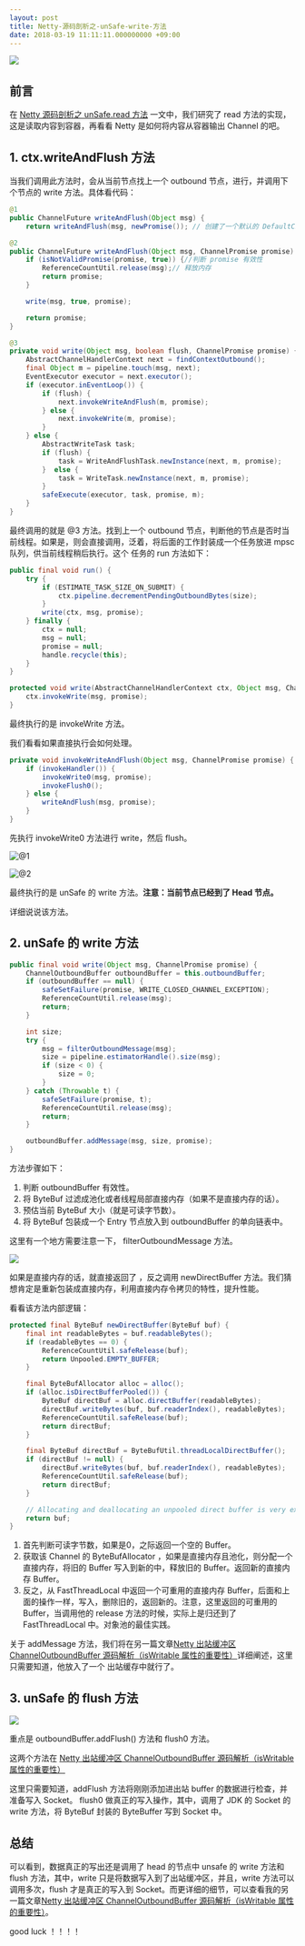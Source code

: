 ```yaml
---
layout: post
title: Netty-源码剖析之-unSafe-write-方法
date: 2018-03-19 11:11:11.000000000 +09:00
---
```

![](https://upload-images.jianshu.io/upload_images/4236553-2c336d4aeaea55b4.png?imageMogr2/auto-orient/strip%7CimageView2/2/w/1240)



## 前言

在  [Netty 源码剖析之 unSafe.read 方法](https://www.jianshu.com/p/bb579eb4fadd) 一文中，我们研究了 read 方法的实现，这是读取内容到容器，再看看 Netty 是如何将内容从容器输出 Channel 的吧。


## 1. ctx.writeAndFlush 方法

当我们调用此方法时，会从当前节点找上一个 outbound 节点，进行，并调用下个节点的 write 方法。具体看代码：

````java
@1
public ChannelFuture writeAndFlush(Object msg) {
    return writeAndFlush(msg, newPromise()); // 创建了一个默认的 DefaultChannelPromise 实例，返回的就是这个实例。

@2
public ChannelFuture writeAndFlush(Object msg, ChannelPromise promise) {
    if (isNotValidPromise(promise, true)) {//判断 promise 有效性
        ReferenceCountUtil.release(msg);// 释放内存
        return promise;
    }

    write(msg, true, promise);

    return promise;
}

@3
private void write(Object msg, boolean flush, ChannelPromise promise) {
    AbstractChannelHandlerContext next = findContextOutbound();
    final Object m = pipeline.touch(msg, next);
    EventExecutor executor = next.executor();
    if (executor.inEventLoop()) {
        if (flush) {
            next.invokeWriteAndFlush(m, promise);
        } else {
            next.invokeWrite(m, promise);
        }
    } else {
        AbstractWriteTask task;
        if (flush) {
            task = WriteAndFlushTask.newInstance(next, m, promise);
        }  else {
            task = WriteTask.newInstance(next, m, promise);
        }
        safeExecute(executor, task, promise, m);
    }
}
````


最终调用的就是 @3 方法。找到上一个 outbound 节点，判断他的节点是否时当前线程。如果是，则会直接调用，泛着，将后面的工作封装成一个任务放进 mpsc 队列，供当前线程稍后执行。这个 任务的 run 方法如下：

````java
public final void run() {
    try {
        if (ESTIMATE_TASK_SIZE_ON_SUBMIT) {
            ctx.pipeline.decrementPendingOutboundBytes(size);
        }
        write(ctx, msg, promise);
    } finally {
        ctx = null;
        msg = null;
        promise = null;
        handle.recycle(this);
    }
}

protected void write(AbstractChannelHandlerContext ctx, Object msg, ChannelPromise promise) {
    ctx.invokeWrite(msg, promise);
}
````

最终执行的是 invokeWrite 方法。


我们看看如果直接执行会如何处理。

````java
private void invokeWriteAndFlush(Object msg, ChannelPromise promise) {
    if (invokeHandler()) {
        invokeWrite0(msg, promise);
        invokeFlush0();
    } else {
        writeAndFlush(msg, promise);
    }
}
````

先执行 invokeWrite0 方法进行 write，然后 flush。

![@1](https://upload-images.jianshu.io/upload_images/4236553-e09ae6d795112fa9.png?imageMogr2/auto-orient/strip%7CimageView2/2/w/1240)

![@2](https://upload-images.jianshu.io/upload_images/4236553-f0c987de5b04d088.png?imageMogr2/auto-orient/strip%7CimageView2/2/w/1240)

最终执行的是 unSafe 的 write 方法。**注意：当前节点已经到了 Head 节点。**

详细说说该方法。

## 2. unSafe  的 write 方法

````java
public final void write(Object msg, ChannelPromise promise) {
    ChannelOutboundBuffer outboundBuffer = this.outboundBuffer;
    if (outboundBuffer == null) {
        safeSetFailure(promise, WRITE_CLOSED_CHANNEL_EXCEPTION);
        ReferenceCountUtil.release(msg);
        return;
    }

    int size;
    try {
        msg = filterOutboundMessage(msg);
        size = pipeline.estimatorHandle().size(msg);
        if (size < 0) {
            size = 0;
        }
    } catch (Throwable t) {
        safeSetFailure(promise, t);
        ReferenceCountUtil.release(msg);
        return;
    }

    outboundBuffer.addMessage(msg, size, promise);
}
````


方法步骤如下：
1. 判断 outboundBuffer 有效性。
2. 将 ByteBuf 过滤成池化或者线程局部直接内存（如果不是直接内存的话）。
3. 预估当前 ByteBuf 大小（就是可读字节数）。
4. 将 ByteBuf 包装成一个 Entry 节点放入到 outboundBuffer 的单向链表中。

这里有一个地方需要注意一下， filterOutboundMessage 方法。

![](https://upload-images.jianshu.io/upload_images/4236553-ee8f5fbb83da5912.png?imageMogr2/auto-orient/strip%7CimageView2/2/w/1240)

如果是直接内存的话，就直接返回了 ，反之调用 newDirectBuffer 方法。我们猜想肯定是重新包装成直接内存，利用直接内存令拷贝的特性，提升性能。

看看该方法内部逻辑：

````java
protected final ByteBuf newDirectBuffer(ByteBuf buf) {
    final int readableBytes = buf.readableBytes();
    if (readableBytes == 0) {
        ReferenceCountUtil.safeRelease(buf);
        return Unpooled.EMPTY_BUFFER;
    }

    final ByteBufAllocator alloc = alloc();
    if (alloc.isDirectBufferPooled()) {
        ByteBuf directBuf = alloc.directBuffer(readableBytes);
        directBuf.writeBytes(buf, buf.readerIndex(), readableBytes);
        ReferenceCountUtil.safeRelease(buf);
        return directBuf;
    }

    final ByteBuf directBuf = ByteBufUtil.threadLocalDirectBuffer();
    if (directBuf != null) {
        directBuf.writeBytes(buf, buf.readerIndex(), readableBytes);
        ReferenceCountUtil.safeRelease(buf);
        return directBuf;
    }

    // Allocating and deallocating an unpooled direct buffer is very expensive; give up.
    return buf;
}
````

1. 首先判断可读字节数，如果是0，之际返回一个空的 Buffer。
2. 获取该 Channel 的 ByteBufAllocator ，如果是直接内存且池化，则分配一个直接内存，将旧的 Buffer 写入到新的中，释放旧的 Buffer。返回新的直接内存 Buffer。
3. 反之，从 FastThreadLocal 中返回一个可重用的直接内存 Buffer，后面和上面的操作一样，写入，删除旧的，返回新的。注意，这里返回的可重用的 Buffer，当调用他的 release 方法的时候，实际上是归还到了 FastThreadLocal 中。对象池的最佳实践。

关于 addMessage 方法，我们将在另一篇文章[Netty 出站缓冲区 ChannelOutboundBuffer 源码解析（isWritable 属性的重要性）](http://thinkinjava.cn/articles/2018/03/18/1521380047606.html)详细阐述，这里只需要知道，他放入了一个 出站缓存中就行了。

## 3. unSafe 的 flush 方法

![](https://upload-images.jianshu.io/upload_images/4236553-15438cc4bf67d74d.png?imageMogr2/auto-orient/strip%7CimageView2/2/w/1240)

重点是 outboundBuffer.addFlush() 方法和 flush0 方法。

这两个方法在 [Netty 出站缓冲区 ChannelOutboundBuffer 源码解析（isWritable 属性的重要性）](http://thinkinjava.cn/articles/2018/03/18/1521380047606.html)

这里只需要知道，addFlush 方法将刚刚添加进出站 buffer 的数据进行检查，并准备写入 Socket。
flush0 做真正的写入操作，其中，调用了 JDK 的 Socket 的 write 方法，将 ByteBuf 封装的 ByteBuffer 写到 Socket 中。

## 总结

可以看到，数据真正的写出还是调用了 head 的节点中 unsafe 的 write 方法和 flush 方法，其中，write 只是将数据写入到了出站缓冲区，并且，write 方法可以调用多次，flush 才是真正的写入到 Socket。而更详细的细节，可以查看我的另一篇文章[Netty 出站缓冲区 ChannelOutboundBuffer 源码解析（isWritable 属性的重要性）](http://thinkinjava.cn/articles/2018/03/18/1521380047606.html)。

good luck ！！！！























